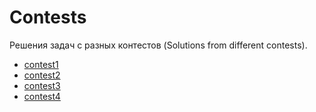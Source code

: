# Contests

Решения задач с разных контестов (Solutions from different contests).

- [contest1](https://github.com/TemaBlag/Contests/tree/main/contest1)
- [contest2](https://github.com/TemaBlag/Contests/tree/main/contest2)
- [contest3](https://github.com/TemaBlag/Contests/tree/main/contest3)
- [contest4](https://github.com/TemaBlag/Contests/tree/main/contest4)
